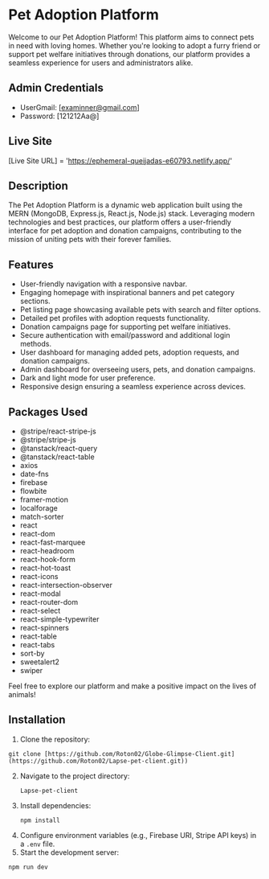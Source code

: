 # Pet Adoption Platform

Welcome to our Pet Adoption Platform! This platform aims to connect pets in need with loving homes. Whether you're looking to adopt a furry friend or support pet welfare initiatives through donations, our platform provides a seamless experience for users and administrators alike.

## Admin Credentials
- UserGmail: [examinner@gmail.com]
- Password: [121212Aa@]

## Live Site
[Live Site URL] = 'https://ephemeral-queijadas-e60793.netlify.app/'

## Description
The Pet Adoption Platform is a dynamic web application built using the MERN (MongoDB, Express.js, React.js, Node.js) stack. Leveraging modern technologies and best practices, our platform offers a user-friendly interface for pet adoption and donation campaigns, contributing to the mission of uniting pets with their forever families.

## Features
- User-friendly navigation with a responsive navbar.
- Engaging homepage with inspirational banners and pet category sections.
- Pet listing page showcasing available pets with search and filter options.
- Detailed pet profiles with adoption requests functionality.
- Donation campaigns page for supporting pet welfare initiatives.
- Secure authentication with email/password and additional login methods.
- User dashboard for managing added pets, adoption requests, and donation campaigns.
- Admin dashboard for overseeing users, pets, and donation campaigns.
- Dark and light mode for user preference.
- Responsive design ensuring a seamless experience across devices.

## Packages Used
- @stripe/react-stripe-js
- @stripe/stripe-js
- @tanstack/react-query
- @tanstack/react-table
- axios
- date-fns
- firebase
- flowbite
- framer-motion
- localforage
- match-sorter
- react
- react-dom
- react-fast-marquee
- react-headroom
- react-hook-form
- react-hot-toast
- react-icons
- react-intersection-observer
- react-modal
- react-router-dom
- react-select
- react-simple-typewriter
- react-spinners
- react-table
- react-tabs
- sort-by
- sweetalert2
- swiper

Feel free to explore our platform and make a positive impact on the lives of animals!

## Installation

1. Clone the repository:

```
git clone [https://github.com/Roton02/Globe-Glimpse-Client.git](https://github.com/Roton02/Lapse-pet-client.git))
```

2. Navigate to the project directory:
   ```
   Lapse-pet-client
   ```
3. Install dependencies:
   ```
   npm install
   ```
4. Configure environment variables (e.g., Firebase URI, Stripe API keys) in a `.env` file.
5. Start the development server:

```
npm run dev
```
